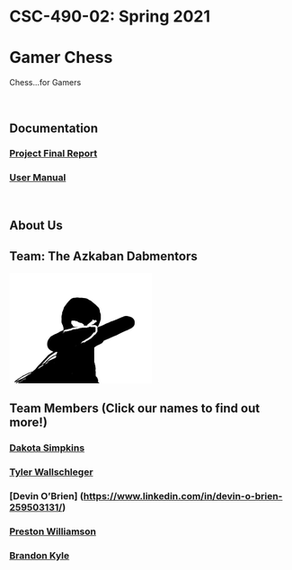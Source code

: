 # CSC-490-02: Spring 2021 
# Gamer Chess

Chess...for Gamers

<br>

## Documentation
### [Project Final Report](https://drive.google.com/file/d/1ZaYqn6yI8DX9hB4gtPgTYT2k2PE74Wxk/view?usp=sharing)

### [User Manual](https://docs.google.com/document/d/1rE-iXvNuGbvx91T6rWCvXpvt-B7DVFlX73kqj1TzG-g/edit?usp=sharing)

<br>

## About Us

## Team: The Azkaban Dabmentors
![The Azkaban Dabmentors](./src/assets/team_mascot.png?raw=true)

## Team Members (Click our names to find out more!)
### [Dakota Simpkins](https://www.linkedin.com/in/dakota-simpkins-226941185)
### [Tyler Wallschleger](https://www.linkedin.com/in/tylerwallschleger/)
### [Devin O’Brien] (https://www.linkedin.com/in/devin-o-brien-259503131/)
### [Preston Williamson](https://www.linkedin.com/in/prestonwilliamson/)
### [Brandon Kyle](https://www.linkedin.com/in/brandon-kyle-329465211/)